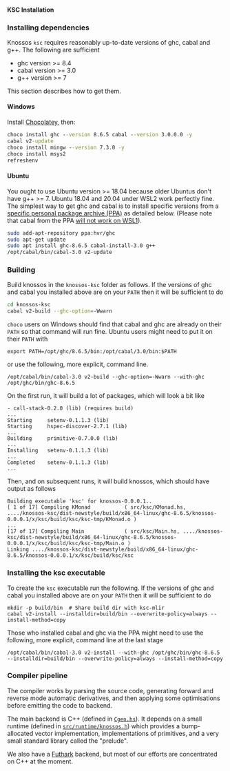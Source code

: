 #### KSC Installation

### Installing dependencies

Knossos `ksc` requires reasonably up-to-date versions of ghc, cabal
and g++.   The following are sufficient

* ghc version >= 8.4
* cabal version >= 3.0
* g++ version >= 7

This section describes how to get them.

#### Windows
Install [Chocolatey](https://chocolatey.org/), then:
```cmd
choco install ghc --version 8.6.5 cabal --version 3.0.0.0 -y
cabal v2-update
choco install mingw --version 7.3.0 -y
choco install msys2
refreshenv
```

#### Ubuntu

You ought to use Ubuntu version >= 18.04 because older Ubuntus don't
have g++ >= 7.  Ubuntu 18.04 and 20.04 under WSL2 work perfectly fine.  The
simplest way to get ghc and cabal is to install specific versions
from a [specific personal package archive
(PPA)](https://launchpad.net/~hvr/+archive/ubuntu/ghc/) as detailed
below.  (Please note that cabal from the PPA
[will not work on WSL1](https://github.com/haskell/cabal/issues/6551)).

```sh
sudo add-apt-repository ppa:hvr/ghc
sudo apt-get update
sudo apt install ghc-8.6.5 cabal-install-3.0 g++
/opt/cabal/bin/cabal-3.0 v2-update
```

### Building

Build knossos in the `knossos-ksc` folder as follows.  If the
versions of ghc and cabal you installed above are on your `PATH` then
it will be sufficient to do

```sh
cd knossos-ksc
cabal v2-build --ghc-option=-Wwarn
```

`choco` users on Windows should find that cabal and ghc are already on
their `PATH` so that command will run fine.  Ubuntu users might need
to put it on their `PATH` with

```
export PATH=/opt/ghc/8.6.5/bin:/opt/cabal/3.0/bin:$PATH
```

or use the following, more explicit, command line.

```
/opt/cabal/bin/cabal-3.0 v2-build --ghc-option=-Wwarn --with-ghc /opt/ghc/bin/ghc-8.6.5
```

On the first run, it will build a lot of packages, which will look a bit like

```
- call-stack-0.2.0 (lib) (requires build)
...
Starting     setenv-0.1.1.3 (lib)
Starting     hspec-discover-2.7.1 (lib)
...
Building     primitive-0.7.0.0 (lib)
...
Installing   setenv-0.1.1.3 (lib)
...
Completed    setenv-0.1.1.3 (lib)
...
```

Then, and on subsequent runs, it will build knossos, which should have output as follows
```
Building executable 'ksc' for knossos-0.0.0.1..
[ 1 of 17] Compiling KMonad           ( src/ksc/KMonad.hs, ..../knossos-ksc/dist-newstyle/build/x86_64-linux/ghc-8.6.5/knossos-0.0.0.1/x/ksc/build/ksc/ksc-tmp/KMonad.o )
...
[17 of 17] Compiling Main             ( src/ksc/Main.hs, ..../knossos-ksc/dist-newstyle/build/x86_64-linux/ghc-8.6.5/knossos-0.0.0.1/x/ksc/build/ksc/ksc-tmp/Main.o )
Linking ..../knossos-ksc/dist-newstyle/build/x86_64-linux/ghc-8.6.5/knossos-0.0.0.1/x/ksc/build/ksc/ksc
```

### Installing the ksc executable

To create the `ksc` executable run the following.  If the versions of
ghc and cabal you installed above are on your `PATH` then it will be
sufficient to do

```
mkdir -p build/bin  # Share build dir with ksc-mlir
cabal v2-install --installdir=build/bin --overwrite-policy=always --install-method=copy
```

Those who installed cabal and ghc via the PPA might need to use the
following, more explicit, command line at the last stage

```
/opt/cabal/bin/cabal-3.0 v2-install --with-ghc /opt/ghc/bin/ghc-8.6.5 --installdir=build/bin --overwrite-policy=always --install-method=copy
```

### Compiler pipeline

The compiler works by parsing the source code, generating forward and
reverse mode automatic derivatives, and then applying some
optimisations before emitting the code to backend.

The main backend is C++ (defined in [`Cgen.hs`](src/ksc/Cgen.hs)).
It depends on a small runtime (defined in
[`src/runtime/knossos.h`](src/runtime/knossos.h)) which provides a
bump-allocated vector
implementation, implementations of primitives, and a very small
standard library called the "prelude".

We also have a [Futhark](https://futhark-lang.org/) backend, but most
of our efforts are concentrated on C++ at the moment.
